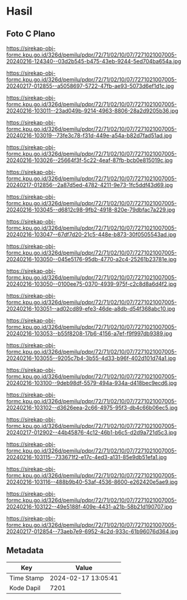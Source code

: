 # Hasil

## Foto C Plano

https://sirekap-obj-formc.kpu.go.id/326d/pemilu/pdpr/72/71/02/10/07/7271021007005-20240216-124340--03d2b545-b475-43eb-9244-5ed704ba654a.jpg

https://sirekap-obj-formc.kpu.go.id/326d/pemilu/pdpr/72/71/02/10/07/7271021007005-20240217-012855--a5058697-5722-47fb-ae93-5073d6ef1d1c.jpg

https://sirekap-obj-formc.kpu.go.id/326d/pemilu/pdpr/72/71/02/10/07/7271021007005-20240216-103011--23ad049b-9214-4963-8806-28a2d9205b36.jpg

https://sirekap-obj-formc.kpu.go.id/326d/pemilu/pdpr/72/71/02/10/07/7271021007005-20240216-103019--73fe3c78-f31d-449e-a54a-b82d7fad51ad.jpg

https://sirekap-obj-formc.kpu.go.id/326d/pemilu/pdpr/72/71/02/10/07/7271021007005-20240216-103026--25664f3f-5c22-4eaf-87fb-bcb0e815019c.jpg

https://sirekap-obj-formc.kpu.go.id/326d/pemilu/pdpr/72/71/02/10/07/7271021007005-20240217-012856--2a87d5ed-4782-4211-9e73-1fc5ddf43d69.jpg

https://sirekap-obj-formc.kpu.go.id/326d/pemilu/pdpr/72/71/02/10/07/7271021007005-20240216-103045--d6812c98-9fb2-4918-820e-79dbfac7a229.jpg

https://sirekap-obj-formc.kpu.go.id/326d/pemilu/pdpr/72/71/02/10/07/7271021007005-20240216-103047--67df7d20-21c5-448e-b873-30f0505543ad.jpg

https://sirekap-obj-formc.kpu.go.id/326d/pemilu/pdpr/72/71/02/10/07/7271021007005-20240216-103050--045e5176-95db-4770-a2c4-25261b23781e.jpg

https://sirekap-obj-formc.kpu.go.id/326d/pemilu/pdpr/72/71/02/10/07/7271021007005-20240216-103050--0100ee75-0370-4939-975f-c2c8d8a6d4f2.jpg

https://sirekap-obj-formc.kpu.go.id/326d/pemilu/pdpr/72/71/02/10/07/7271021007005-20240216-103051--ad02cd89-efe3-46de-a8db-d54f368abc10.jpg

https://sirekap-obj-formc.kpu.go.id/326d/pemilu/pdpr/72/71/02/10/07/7271021007005-20240216-103053--b55f8208-17b6-4156-a7ef-f9f997db9389.jpg

https://sirekap-obj-formc.kpu.go.id/326d/pemilu/pdpr/72/71/02/10/07/7271021007005-20240216-103055--9205c7b4-3b55-4d33-b96f-402d101d74a1.jpg

https://sirekap-obj-formc.kpu.go.id/326d/pemilu/pdpr/72/71/02/10/07/7271021007005-20240216-103100--9deb98df-5579-494a-934a-d418bec9ecd6.jpg

https://sirekap-obj-formc.kpu.go.id/326d/pemilu/pdpr/72/71/02/10/07/7271021007005-20240216-103102--d3626eea-2c66-4975-95f3-db4c66b06ec5.jpg

https://sirekap-obj-formc.kpu.go.id/326d/pemilu/pdpr/72/71/02/10/07/7271021007005-20240217-012902--44b45876-4c12-46b1-b6c5-d2d9a721d5c3.jpg

https://sirekap-obj-formc.kpu.go.id/326d/pemilu/pdpr/72/71/02/10/07/7271021007005-20240216-103115--733671f2-e17c-4ed3-a131-85e9db51efa1.jpg

https://sirekap-obj-formc.kpu.go.id/326d/pemilu/pdpr/72/71/02/10/07/7271021007005-20240216-103116--488b9b40-53af-4536-8600-e262420e5ae9.jpg

https://sirekap-obj-formc.kpu.go.id/326d/pemilu/pdpr/72/71/02/10/07/7271021007005-20240216-103122--49e5188f-409e-4431-a21b-58b21d190707.jpg

https://sirekap-obj-formc.kpu.go.id/326d/pemilu/pdpr/72/71/02/10/07/7271021007005-20240217-012854--73aeb7e9-6952-4c2d-933c-61b96076d364.jpg


## Metadata

| Key        | Value               |
| ---------- | ------------------- |
| Time Stamp | 2024-02-17 13:05:41 |
| Kode Dapil | 7201                |



